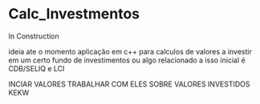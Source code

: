 # Calc_Investmentos
In Construction 


ideia ate o momento
aplicação em c++ para calculos de valores a investir em um certo fundo de investimentos ou algo relacionado a isso 
inicial é CDB/SELIQ e LCI 

INCIAR VALORES
TRABALHAR COM ELES SOBRE VALORES INVESTIDOS KEKW

